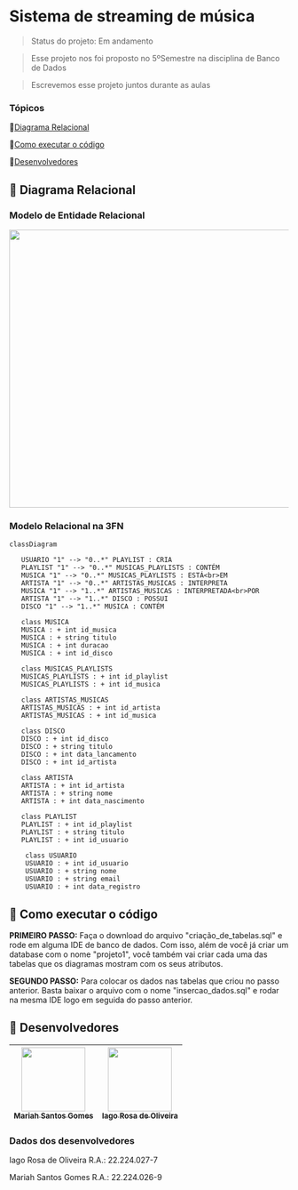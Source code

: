 # Sistema de streaming de música

> Status do projeto: Em andamento

> Esse projeto nos foi proposto no 5ºSemestre na disciplina de Banco de Dados

> Escrevemos esse projeto juntos durante as aulas

### Tópicos
🔹[Diagrama Relacional](#straight_ruler-diagrama-relacional)

🔹[Como executar o código](#space_invader-como-executar-o-código)

🔹[Desenvolvedores](#busts_in_silhouette-desenvolvedores)

## :straight_ruler: Diagrama Relacional
### Modelo de Entidade Relacional

<div align="center">
   <img width=600 height=500 src="https://github.com/user-attachments/assets/a53083ce-8a2a-4e18-ab57-eb1c42cbec59"/>
</div>

### Modelo Relacional na 3FN
```mermaid
classDiagram

   USUARIO "1" --> "0..*" PLAYLIST : CRIA
   PLAYLIST "1" --> "0..*" MUSICAS_PLAYLISTS : CONTÉM
   MUSICA "1" --> "0..*" MUSICAS_PLAYLISTS : ESTÁ<br>EM
   ARTISTA "1" --> "0..*" ARTISTAS_MUSICAS : INTERPRETA
   MUSICA "1" --> "1..*" ARTISTAS_MUSICAS : INTERPRETADA<br>POR
   ARTISTA "1" --> "1..*" DISCO : POSSUI
   DISCO "1" --> "1..*" MUSICA : CONTÉM

   class MUSICA
   MUSICA : + int id_musica
   MUSICA : + string titulo
   MUSICA : + int duracao
   MUSICA : + int id_disco

   class MUSICAS_PLAYLISTS
   MUSICAS_PLAYLISTS : + int id_playlist
   MUSICAS_PLAYLISTS : + int id_musica

   class ARTISTAS_MUSICAS
   ARTISTAS_MUSICAS : + int id_artista
   ARTISTAS_MUSICAS : + int id_musica

   class DISCO
   DISCO : + int id_disco
   DISCO : + string titulo
   DISCO : + int data_lancamento
   DISCO : + int id_artista

   class ARTISTA
   ARTISTA : + int id_artista
   ARTISTA : + string nome
   ARTISTA : + int data_nascimento

   class PLAYLIST
   PLAYLIST : + int id_playlist
   PLAYLIST : + string titulo
   PLAYLIST : + int id_usuario

    class USUARIO
    USUARIO : + int id_usuario
    USUARIO : + string nome
    USUARIO : + string email
    USUARIO : + int data_registro

```
## :space_invader: Como executar o código
**PRIMEIRO PASSO:** Faça o download do arquivo "criação_de_tabelas.sql" e rode em alguma IDE de banco de dados. Com isso, além de você já criar um database com o nome "projeto1", você também vai criar cada uma das tabelas que os diagramas mostram com os seus atributos.

**SEGUNDO PASSO:** Para colocar os dados nas tabelas que criou no passo anterior. Basta baixar o arquivo com o nome "insercao_dados.sql" e rodar na mesma IDE logo em seguida do passo anterior. 



## :busts_in_silhouette: Desenvolvedores
| [<img loading="lazy" src="https://github.com/Mariah-Gomes/ProjetoCompMovel1/assets/141663285/e6827fd1-d8fe-4740-b6fc-fbbfccd05752" width=115><br><sub>Mariah Santos Gomes</sub>](https://github.com/Mariah-Gomes) | [<img loading="lazy" src="https://github.com/Mariah-Gomes/ProjetoCompMovel1/assets/141663285/66d7e656-b9e4-43b7-94fa-931b736df881" width=115><br><sub>Iago Rosa de Oliveira</sub>](https://github.com/iagorosa28) |
| :---: | :---: |

### Dados dos desenvolvedores
Iago Rosa de Oliveira 
R.A.: 22.224.027-7

Mariah Santos Gomes 
R.A.: 22.224.026-9
